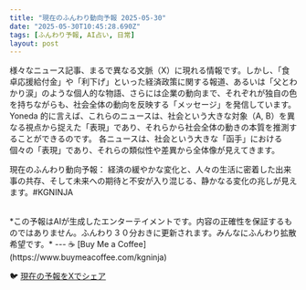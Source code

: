 ```yaml
---
title: "現在のふんわり動向予報 2025-05-30"
date: "2025-05-30T10:45:28.690Z"
tags: [ふんわり予報, AI占い, 日常]
layout: post
---
```



様々なニュース記事、まるで異なる文脈（X）に現れる情報です。しかし、「食卓応援給付金」や「利下げ」といった経済政策に関する報道、あるいは「父とわかり涙」のような個人的な物語、さらには企業の動向まで、それぞれが独自の色を持ちながらも、社会全体の動向を反映する「メッセージ」を発信しています。  Yoneda 的に言えば、これらのニュースは、社会という大きな対象（A, B）を異なる視点から捉えた「表現」であり、それらから社会全体の動きの本質を推測することができるのです。  各ニュースは、社会という大きな「函手」における個々の「表現」であり、それらの類似性や差異から全体像が見えてきます。


現在のふんわり動向予報：
経済の緩やかな変化と、人々の生活に密着した出来事の共存、そして未来への期待と不安が入り混じる、静かなる変化の兆しが見えます。#KGNINJA

<br>
*この予報はAIが生成したエンターテイメントです。内容の正確性を保証するものではありません。ふんわり３０分おきに更新されます。みんなにふんわり拡散希望です。*
---
☕️ [Buy Me a Coffee](https://www.buymeacoffee.com/kgninja)

🐦 [現在の予報をXでシェア](https://twitter.com/intent/tweet?text=%E7%8F%BE%E5%9C%A8%E3%81%AE%E3%81%B5%E3%82%93%E3%82%8F%E3%82%8A%E4%BA%88%E5%A0%B1%3A%20%E3%80%8C%E6%A7%98%E3%80%85%E3%81%AA%E3%83%8B%E3%83%A5%E3%83%BC%E3%82%B9%E8%A8%98%E4%BA%8B%E3%80%81%E3%81%BE%E3%82%8B%E3%81%A7%E7%95%B0%E3%81%AA%E3%82%8B%E6%96%87%E8%84%88%EF%BC%88X%EF%BC%89%E3%81%AB%E7%8F%BE%E3%82%8C%E3%82%8B%E6%83%85%E5%A0%B1%E3%81%A7%E3%81%99%E3%80%82%E3%80%8D%23KGNINJA%20%E7%B6%9A%E3%81%8D%E3%81%AF%E3%83%96%E3%83%AD%E3%82%B0%E3%81%A7%EF%BC%81%F0%9F%91%87&url=https%3A%2F%2Fkg-ninja.github.io%2FFunwariyoso%2F)

